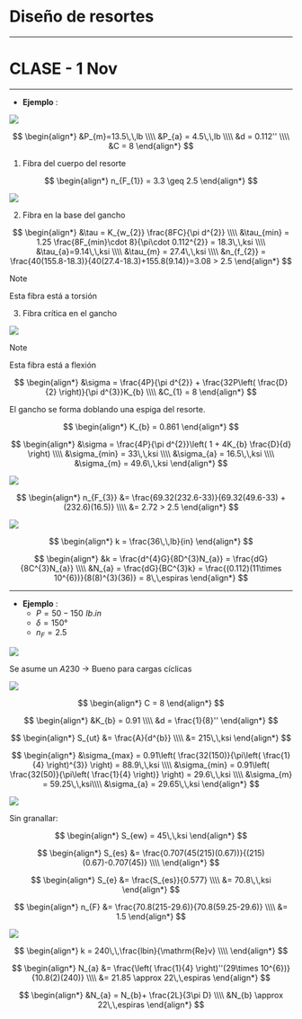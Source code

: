 # Diseño de resortes


---

# CLASE - 1 Nov


---

- __Ejemplo__ :

![](attachments/Pasted%20image%2020231101112416.png)



$$
\begin{align*}
	&P_{m}=13.5\,\,lb \\\\
	&P_{a} = 4.5\,\,lb \\\\
	&d = 0.112'' \\\\
	&C = 8
\end{align*}
$$

1. Fibra del cuerpo del resorte

$$
\begin{align*}
	n_{F_{1}} = 3.3 \geq 2.5
\end{align*}
$$

![](attachments/Pasted%20image%2020231101112809.png)

2. Fibra en la base del gancho

$$
\begin{align*}
	&\tau = K_{w_{2}} \frac{8FC}{\pi d^{2}} \\\\
	&\tau_{min} = 1.25 \frac{8F_{min}\cdot 8}{\pi\cdot 0.112^{2}} = 18.3\,\,ksi \\\\
	&\tau_{a}=9.14\,\,ksi \\\\
	&\tau_{m} = 27.4\,\,ksi \\\\
	&n_{f_{2}} = \frac{40(155.8-18.3)}{40(27.4-18.3)+155.8(9.14)}=3.08 > 2.5
\end{align*}
$$

>[!Note]
>Esta fibra está a torsión

3. Fibra crítica en el gancho

![](attachments/Pasted%20image%2020231101113518.png)

>[!Note]
>Esta fibra está a flexión



$$
\begin{align*}
	&\sigma = \frac{4P}{\pi d^{2}} + \frac{32P\left( \frac{D}{2} \right)}{\pi d^{3}}K_{b} \\\\
	&C_{1} = 8
\end{align*}
$$

El gancho se forma doblando una espiga del resorte.

$$
\begin{align*}
	K_{b} = 0.861
\end{align*}
$$

$$
\begin{align*}
	&\sigma = \frac{4P}{\pi d^{2}}\left( 1 + 4K_{b} \frac{D}{d} \right) \\\\
	&\sigma_{min} = 33\,\,ksi \\\\
	&\sigma_{a} = 16.5\,\,ksi \\\\
	&\sigma_{m} = 49.6\,\,ksi
\end{align*}
$$


![](attachments/Pasted%20image%2020231101114531.png)

$$
\begin{align*}
	n_{F_{3}} &= \frac{69.32(232.6-33)}{69.32(49.6-33) + (232.6)(16.5)} \\\\
	&= 2.72 > 2.5
\end{align*}
$$

![](attachments/Pasted%20image%2020231101115910.png)

$$
\begin{align*}
	k = \frac{36\,\,lb}{in}
\end{align*}
$$

$$
\begin{align*}
	&k = \frac{d^{4}G}{8D^{3}N_{a}} = \frac{dG}{8C^{3}N_{a}} \\\\
	&N_{a} = \frac{dG}{BC^{3}k} = \frac{(0.112)(11\times 10^{6})}{8(8)^{3}(36)} = 8\,\,espiras
\end{align*}
$$




---

- __Ejemplo__ :
	- $P = 50-150\,\,lb.in$
	- $\delta=150°$
	- $n_{F}=2.5$

![](attachments/Pasted%20image%2020231101121808.png)

Se asume un $A230$ -> Bueno para cargas cíclicas

![](attachments/Pasted%20image%2020231101122035.png)

$$
\begin{align*}
	C = 8
\end{align*}
$$

$$
\begin{align*}
	&K_{b} = 0.91 \\\\
	&d = \frac{1}{8}''
\end{align*}
$$

$$
\begin{align*}
	S_{ut} &= \frac{A}{d^{b}} \\\\
	&= 215\,\,ksi
\end{align*}
$$

$$
\begin{align*}
	&\sigma_{max} = 0.91\left( \frac{32(150)}{\pi\left( \frac{1}{4} \right)^{3}} \right) = 88.9\,\,ksi \\\\
	&\sigma_{min} = 0.91\left( \frac{32(50)}{\pi\left( \frac{1}{4} \right)} \right) = 29.6\,\,ksi \\\\
	&\sigma_{m} =  59.25\,\,ksi\\\\
	&\sigma_{a} = 29.65\,\,ksi
\end{align*}
$$

![](attachments/Pasted%20image%2020231101123740.png)

Sin granallar:

$$
\begin{align*}
	S_{ew} = 45\,\,ksi
\end{align*}
$$

$$
\begin{align*}
	S_{es} &= \frac{0.707(45(215)(0.67))}{(215)(0.67)-0.707(45)} \\\\
\end{align*}
$$

$$
\begin{align*}
	S_{e} &= \frac{S_{es}}{0.577} \\\\
	&= 70.8\,\,ksi
\end{align*}
$$

$$
\begin{align*}
	n_{F} &= \frac{70.8(215-29.6)}{70.8(59.25-29.6)} \\\\
	&= 1.5
\end{align*}
$$

![](attachments/Pasted%20image%2020231101124213.png)

$$
\begin{align*}
	k = 240\,\,\frac{lbin}{\mathrm{Re}v} \\\\
\end{align*}
$$

$$
\begin{align*}
	N_{a} &= \frac{\left( \frac{1}{4} \right)''(29\times 10^{6})}{10.8(2)(240)} \\\\
	&= 21.85 \approx 22\,\,espiras
\end{align*}
$$

$$
\begin{align*}
	&N_{a} = N_{b}+ \frac{2L}{3\pi D} \\\\
	&N_{b} \approx 22\,\,espiras
\end{align*}
$$





